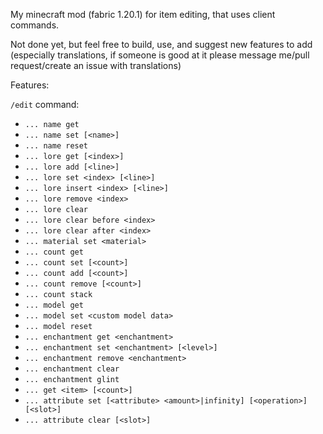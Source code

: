 My minecraft mod (fabric 1.20.1) for item editing, that uses client commands.

Not done yet, but feel free to build, use, and suggest new features to add (especially translations, if someone is good at it please message me/pull request/create an issue with translations)

Features:

`/edit` command:
- `... name get`
- `... name set [<name>]`
- `... name reset`
- `... lore get [<index>]`
- `... lore add [<line>]`
- `... lore set <index> [<line>]`
- `... lore insert <index> [<line>]`
- `... lore remove <index>`
- `... lore clear`
- `... lore clear before <index>`
- `... lore clear after <index>`
- `... material set <material>`
- `... count get`
- `... count set [<count>]`
- `... count add [<count>]`
- `... count remove [<count>]`
- `... count stack`
- `... model get`
- `... model set <custom model data>`
- `... model reset`
- `... enchantment get <enchantment>`
- `... enchantment set <enchantment> [<level>]`
- `... enchantment remove <enchantment>`
- `... enchantment clear`
- `... enchantment glint`
- `... get <item> [<count>]`
- `... attribute set [<attribute> <amount>|infinity] [<operation>] [<slot>]`
- `... attribute clear [<slot>]`
